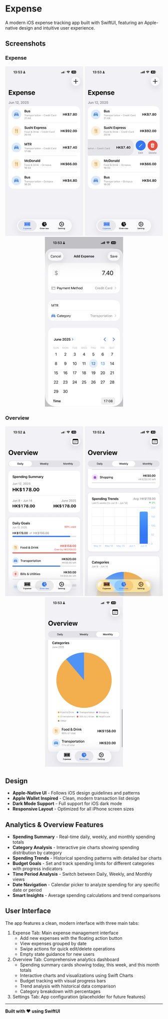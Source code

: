 # Expense

A modern iOS expense tracking app built with SwiftUI, featuring an Apple-native design and intuitive user experience.

## Screenshots

### Expense
<div align="center">
   <img src="https://raw.githubusercontent.com/realdenniswong/Expense/refs/heads/main/Screenshots/expense_1.PNG" width="250">
   <img src="https://raw.githubusercontent.com/realdenniswong/Expense/refs/heads/main/Screenshots/expense_2.PNG" width="250">
   <img src="https://raw.githubusercontent.com/realdenniswong/Expense/refs/heads/main/Screenshots/expense_3.PNG" width="250">
</div>

### Overview
<div align="center">
   <img src="https://raw.githubusercontent.com/realdenniswong/Expense/refs/heads/main/Screenshots/overview_1.PNG" width="250">
   <img src="https://raw.githubusercontent.com/realdenniswong/Expense/refs/heads/main/Screenshots/overview_2.PNG" width="250">
   <img src="https://raw.githubusercontent.com/realdenniswong/Expense/refs/heads/main/Screenshots/overview_3.PNG" width="250">
</div>

## Design

- **Apple-Native UI** - Follows iOS design guidelines and patterns
- **Apple Wallet Inspired** - Clean, modern transaction list design
- **Dark Mode Support** - Full support for iOS dark mode
- **Responsive Layout** - Optimized for all iPhone screen sizes

## Analytics & Overview Features

- **Spending Summary** - Real-time daily, weekly, and monthly spending totals
- **Category Analysis** - Interactive pie charts showing spending distribution by category
- **Spending Trends** - Historical spending patterns with detailed bar charts
- **Budget Goals** - Set and track spending limits for different categories with progress indicators
- **Time Period Analysis** - Switch between Daily, Weekly, and Monthly views
- **Date Navigation** - Calendar picker to analyze spending for any specific date or period
- **Smart Insights** - Average spending calculations and trend comparisons

## User Interface
The app features a clean, modern interface with three main tabs:

1. Expense Tab: Main expense management interface
   - Add new expenses with the floating action button
   - View expenses grouped by date
   - Swipe actions for quick edit/delete operations
   - Empty state guidance for new users
2. Overview Tab: Comprehensive analytics dashboard
   - Spending summary cards showing today, this week, and this month totals
   - Interactive charts and visualizations using Swift Charts
   - Budget tracking with visual progress bars
   - Trend analysis with historical data comparison
   - Category breakdown with percentages
3. Settings Tab: App configuration (placeholder for future features)

---

**Built with ❤️ using SwiftUI**
